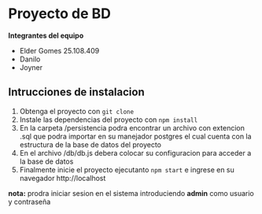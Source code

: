 # Proyecto de BD

**Integrantes del equipo**
- Elder Gomes 25.108.409
- Danilo
- Joyner

## Intrucciones de instalacion

1. Obtenga el proyecto con `git clone`
2. Instale las dependencias del proyecto con `npm install`
3. En la carpeta /persistencia podra encontrar un archivo con extencion .sql que podra importar en su manejador postgres el cual cuenta con la estructura de la base de datos del proyecto
4. En el archivo /db/db.js debera colocar su configuracion para acceder a la base de datos
5. Finalmente inicie el proyecto ejecutanto `npm start` e ingrese en su navegador http://localhost 

**nota:** prodra iniciar sesion en el sistema introduciendo **admin** como usuario y contraseña